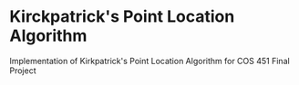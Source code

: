 # Kirckpatrick's Point Location Algorithm
Implementation of Kirkpatrick's Point Location Algorithm for COS 451 Final Project

